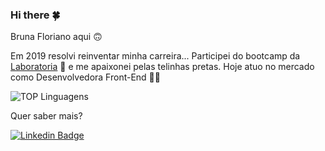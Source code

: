 ### Hi there 🍀
Bruna Floriano aqui 🙃

Em 2019 resolvi reinventar minha carreira... Participei do bootcamp da [Laboratoria](https://github.com/Laboratoria) 💛 e me apaixonei pelas telinhas pretas. 
Hoje atuo no mercado como Desenvolvedora Front-End 👩‍💻

![TOP Linguagens](https://github-readme-stats.vercel.app/api/top-langs/?username=bfloriano&layout=compact&theme=dracula)

Quer saber mais?

[![Linkedin Badge](https://img.shields.io/badge/-LinkedIn-blue?style=flat-square&logo=Linkedin&logoColor=white&link=https://www.linkedin.com/in/bruna-floriano/)](https://www.linkedin.com/in/bruna-floriano/)


